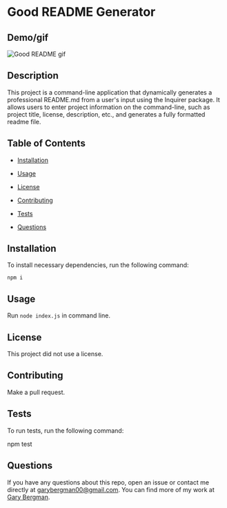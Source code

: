 # Good README Generator
  

  ## Demo/gif
![Good README gif](Assets/Images/GoodREADME.gif)
  
  ## Description

  This project is a command-line application that dynamically generates a professional README.md from a user's input using the Inquirer package. It allows users to enter project information on the command-line, such as project title, license, description, etc., and generates a fully formatted readme file. 

  ## Table of Contents

  *  [Installation](#Installation)

  *  [Usage](#Usage)
  
  *  [License](#License)

  *  [Contributing](#Contributing)

  *  [Tests](#Tests)

  *  [Questions](#Questions)
  

  ## Installation

  To install necessary dependencies, run the following command:

 
    npm i


  ## Usage

  Run `node index.js` in command line.

  ## License
  
  This project did not use a license.

  ## Contributing

  Make a pull request.

  ## Tests

  To run tests, run the following command:

  npm test

  ## Questions

  If you have any questions about this repo, open an issue or contact me directly at [garybergman00@gmail.com](mailto:garybergman00@gmail.com). You can find more of my work at [Gary Bergman](https://github.com/Gary-Bergman).
  